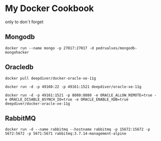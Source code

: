 # My Docker Cookbook

only to don´t forget

## Mongodb
```docker
docker run --name mongo -p 27017:27017 -d pedrualves/mongodb-mongohacker
```

## Oracledb 

```docker
docker pull deepdiver/docker-oracle-xe-11g
```

```docker
docker run -d -p 49160:22 -p 49161:1521 deepdiver/oracle-xe-11g
```

```docker
docker run -d -p 49161:1521 -p 8080:8080 -e ORACLE_ALLOW_REMOTE=true -e ORACLE_DISABLE_ASYNCH_IO=true -e ORACLE_ENABLE_XDB=true deepdiver/docker-oracle-xe-11g
```

## RabbitMQ

```docker
docker run -d --name rabbitmq --hostname rabbitmq -p 15672:15672 -p 5672:5672 -p 5671:5671 rabbitmq:3.7.14-management-alpine
```
